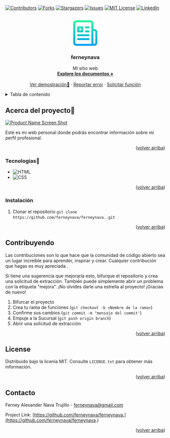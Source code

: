 
<a name="readme-top"></a>

[![Contributors][contributors-shield]][contributors-url]
[![Forks][forks-shield]][forks-url]
[![Stargazers][stars-shield]][stars-url]
[![Issues][issues-shield]][issues-url]
[![MIT License][license-shield]][license-url]
[![LinkedIn][linkedin-shield]][linkedin-url]

<!-- PROJECT LOGO -->
<br />
<div align="center">
  <a href="https://github.com/ferneynava/ferneynava.">
    <img src="./Imagenes/logo.png" alt="Logo" width="80" height="80">
  </a>

  <h3 align="center">ferneynava</h3>

  <p align="center">
    Mi sitio web 
    <br />
    <a href="https://github.com/ferneynava/ferneynava."><strong>Explore los documentos »</strong></a>
    <br />
    <br />
    <a href="https://ferneynava.github.io/ferneynava./">Ver demostración🚀</a>
    ·
    <a href="https://github.com/ferneynava/ferneynava./issues">Reportar error</a>
    ·
    <a href="https://github.com/ferneynava/ferneynava./issues">Solicitar función</a>
  </p>
</div>

<!-- TABLE OF CONTENTS -->
<details>
  <summary>Tabla de contenido</summary>
  <ol>
    <li>
      <a href="#about-the-project">Acerca del proyecto</a>
      <ul>
        <li><a href="#built-with">Tecnologías 🔧</a></li>
      </ul>
    </li>
    <li>
      <a href="#getting-started">Empezando</a>
      <ul>
        <li><a href="#prerequisites">Requisitos previos</a></li>
        <li><a href="#installation">Instalación</a></li>
      </ul>
    </li>
    <li><a href="#contributing">Contribuyendo</a></li>
    <li><a href="#license">Licencia</a></li>
    <li><a href="#contact">Contacto</a></li>
  </ol>
</details>

## Acerca del proyecto🚀

[![Product Name Screen Shot][product-screenshot]](https://github.com/ferneynava/ferneynava.)

Este es mi web personal donde podrás encontrar información sobre mi perfil profesional. 

<p align="right">(<a href="#readme-top">volver arriba</a>)</p>

### Tecnologías🔧

* ![HTML]
* ![CSS]

<p align="right">(<a href="#readme-top">volver arriba</a>)</p>

### Instalación

1. Clonar el repositorio `git clone https://github.com/ferneynava/ferneynava..git`

<p align="right">(<a href="#readme-top">volver arriba</a>)</p>

<!-- CONTRIBUTING -->
## Contribuyendo

Las contribuciones son lo que hace que la comunidad de código abierto sea un lugar increíble para aprender, inspirar y crear. Cualquier contribución que hagas es muy apreciada .

Si tiene una sugerencia que mejoraría esto, bifurque el repositorio y crea una solicitud de extracción. También puede simplemente abrir un problema con la etiqueta "mejora". ¡No olvides darle una estrella al proyecto! ¡Gracias de nuevo!

1. Bifurcar el proyecto
2. Crea tu rama de funciones (`git checkout -b <Nombre de la rama>`)
3. Confirme sus cambios (`git commit -m "mensaje del commit'`)
4. Empuje a la Sucursal (`git push origin branch`)
5. Abrir una solicitud de extracción

<p align="right">(<a href="#readme-top">volver arriba</a>)</p>

## License

Distribuido bajo la licenia MIT. Consulte `LICENSE.txt` para obtener más información.

<p align="right">(<a href="#readme-top">volver arriba</a>)</p>

<!-- CONTACT -->
## Contacto

Ferney Alexander Nava Trujillo - ferneynava@gmail.com

Project Link: [https://github.com/ferneynava/ferneynava.](https://github.com/ferneynava/ferneynava.)

<p align="right">(<a href="#readme-top">volver arriba</a>)</p>

<!-- MARKDOWN LINKS & IMAGES -->
<!-- https://www.markdownguide.org/basic-syntax/#reference-style-links -->
[contributors-shield]: https://img.shields.io/github/contributors/ferneynava/ferneynava..svg?style=for-the-badge
[contributors-url]: https://github.com/ferneynava/ferneynava./graphs/contributors
[forks-shield]: https://img.shields.io/github/forks/ferneynava/ferneynava..svg?style=for-the-badge
[forks-url]: https://github.com/ferneynava/ferneynava./network/members
[stars-shield]: https://img.shields.io/github/stars/ferneynava/ferneynava..svg?style=for-the-badge
[stars-url]: https://github.com/ferneynava/ferneynava./stargazers
[issues-shield]: https://img.shields.io/github/issues/ferneynava/ferneynava..svg?style=for-the-badge
[issues-url]: https://github.com/ferneynava/ferneynava./issues
[license-shield]: https://img.shields.io/github/license/ferneynava/ferneynava..svg?style=for-the-badge
[license-url]: https://github.com/ferneynava/ferneynava./blob/master/LICENSE.txt
[linkedin-shield]: https://img.shields.io/badge/-LinkedIn-black.svg?style=for-the-badge&logo=linkedin&colorB=555
[linkedin-url]:  https://www.linkedin.com/in/ferney-alexander-nava-trujillo-0478a8118/
[product-screenshot]: ./Imagenes/Ferneynava.gif
[HTML]: https://img.shields.io/badge/HTML5-E34F26?style=for-the-badge&logo=html5&logoColor=white
[CSS]: https://img.shields.io/badge/CSS3-1572B6?style=for-the-badge&logo=css3&logoColor=white